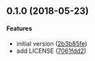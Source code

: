 <a name="0.1.0"></a>
## 0.1.0 (2018-05-23)


#### Features

*   initial version ([2b3b85fe](https://github.com/mozilla-services/common-rs/commit/2b3b85fec78420b9cb4247ca4c817f1c10358b8d))
*   add LICENSE ([7061fdd2](https://github.com/mozilla-services/common-rs/commit/7061fdd29805c7d9969213930b3a1e697e9dc699))




